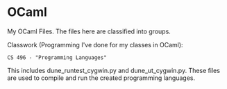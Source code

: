 # OCaml

My OCaml Files. The files here are classified into groups.

Classwork (Programming I've done for my classes in OCaml):

    CS 496 - "Programming Languages"

This includes dune_runtest_cygwin.py and dune_ut_cygwin.py. These files are used to compile and run the created programming languages.
